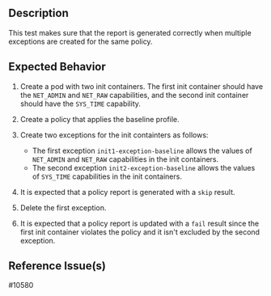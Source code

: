 ## Description

This test makes sure that the report is generated correctly when multiple exceptions are created for the same policy.

## Expected Behavior

1. Create a pod with two init containers. The first init container should have the `NET_ADMIN` and `NET_RAW` capabilities, and the second init container should have the `SYS_TIME` capability.

2. Create a policy that applies the baseline profile.

3. Create two exceptions for the init containters as follows:
   - The first exception `init1-exception-baseline` allows the values of `NET_ADMIN` and `NET_RAW` capabilities in the init containers. 
   - The second exception `init2-exception-baseline` allows the values of `SYS_TIME` capabilities in the init containers.

4. It is expected that a policy report is generated with a `skip` result.

5. Delete the first exception.

6. It is expected that a policy report is updated with a `fail` result since the first init container violates the policy and it isn't excluded by the second exception.



## Reference Issue(s)

#10580
